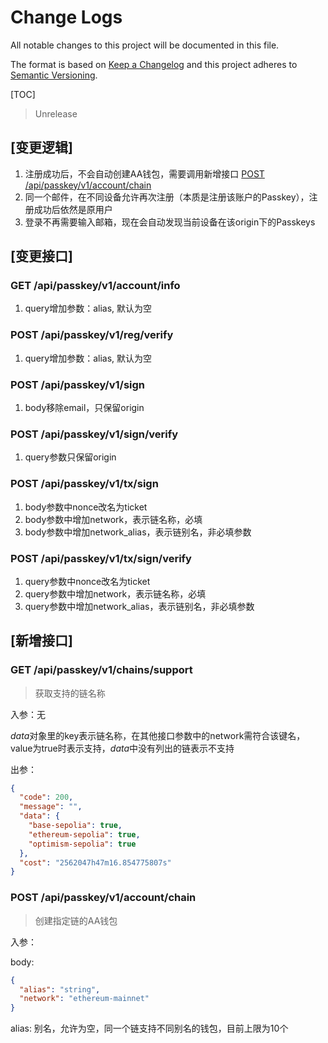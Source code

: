 # Change Logs

All notable changes to this project will be documented in this file.

The format is based on [Keep a Changelog](http://keepachangelog.com/)
and this project adheres to [Semantic Versioning](http://semver.org/).

[TOC]

> Unrelease

## [变更逻辑]

1. 注册成功后，不会自动创建AA钱包，需要调用新增接口 [POST /api/passkey/v1/account/chain](#post-apipasskeyv1accountchain)
2. 同一个邮件，在不同设备允许再次注册（本质是注册该账户的Passkey），注册成功后依然是原用户
3. 登录不再需要输入邮箱，现在会自动发现当前设备在该origin下的Passkeys

## [变更接口]

### GET /api/passkey/v1/account/info

1. query增加参数：alias, 默认为空

### POST /api/passkey/v1/reg/verify

1. query增加参数：alias, 默认为空

### POST /api/passkey/v1/sign

1. body移除email，只保留origin

### POST /api/passkey/v1/sign/verify

1. query参数只保留origin

### POST /api/passkey/v1/tx/sign

1. body参数中nonce改名为ticket
2. body参数中增加network，表示链名称，必填
3. body参数中增加network_alias，表示链别名，非必填参数

### POST /api/passkey/v1/tx/sign/verify

1. query参数中nonce改名为ticket
2. query参数中增加network，表示链名称，必填
3. query参数中增加network_alias，表示链别名，非必填参数

## [新增接口]

### GET /api/passkey/v1/chains/support

> 获取支持的链名称

入参：无

*data*对象里的key表示链名称，在其他接口参数中的network需符合该键名，value为true时表示支持，*data*中没有列出的链表示不支持

出参：

```json
{
  "code": 200,
  "message": "",
  "data": {
    "base-sepolia": true,
    "ethereum-sepolia": true,
    "optimism-sepolia": true
  },
  "cost": "2562047h47m16.854775807s"
}
```

### POST /api/passkey/v1/account/chain

> 创建指定链的AA钱包

入参：

body:

```json
{
  "alias": "string",
  "network": "ethereum-mainnet"
}
```

alias: 别名，允许为空，同一个链支持不同别名的钱包，目前上限为10个